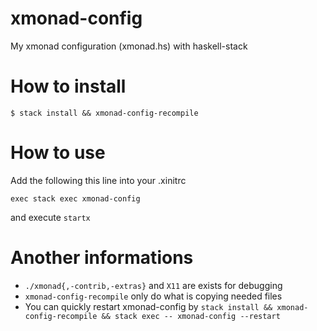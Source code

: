 # xmonad-config
My xmonad configuration (xmonad.hs) with haskell-stack


# How to install

```shell
$ stack install && xmonad-config-recompile
```


# How to use
Add the following this line into your .xinitrc

```shell
exec stack exec xmonad-config
```

and execute `startx`


# Another informations
- `./xmonad{,-contrib,-extras}` and `X11` are exists for debugging
- `xmonad-config-recompile` only do what is copying needed files
- You can quickly restart xmonad-config by `stack install && xmonad-config-recompile && stack exec -- xmonad-config --restart`

